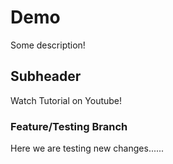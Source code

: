 # Demo

Some description!

## Subheader

Watch Tutorial on Youtube!

### Feature/Testing Branch

Here we are testing new changes......

<div><div>

<html><html>